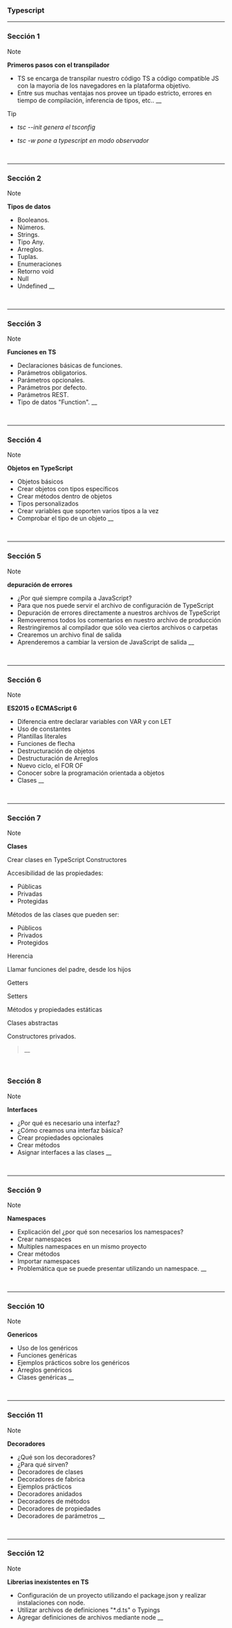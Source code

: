 ### Typescript

---

### Sección 1

> [!NOTE]
>
> **Primeros pasos con el transpilador**
>
> - TS se encarga de transpilar nuestro código TS a código compatible JS con la mayoria de los navegadores en la plataforma objetivo.
> - Entre sus muchas ventajas nos provee un tipado estricto, errores en tiempo de compilación, inferencia de tipos, etc..
>   \_\_

> [!TIP]
>
> - _tsc --init genera el tsconfig_
>
> - _tsc -w pone a typescript en modo observador_

<br>

---

### Sección 2

> [!NOTE]
>
> **Tipos de datos**
>
> - Booleanos.
> - Números.
> - Strings.
> - Tipo Any.
> - Arreglos.
> - Tuplas.
> - Enumeraciones
> - Retorno void
> - Null
> - Undefined
>   \_\_

<br>

---

### Sección 3

> [!NOTE]
>
> **Funciones en TS**
>
> - Declaraciones básicas de funciones.
> - Parámetros obligatorios.
> - Parámetros opcionales.
> - Parámetros por defecto.
> - Parámetros REST.
> - Tipo de datos "Function".
>   \_\_

<br>

---

### Sección 4

> [!NOTE]
>
> **Objetos en TypeScript**
>
> - Objetos básicos
> - Crear objetos con tipos específicos
> - Crear métodos dentro de objetos
> - Tipos personalizados
> - Crear variables que soporten varios tipos a la vez
> - Comprobar el tipo de un objeto
>   \_\_

<br>

---

### Sección 5

> [!NOTE]
>
> **depuración de errores**
>
> - ¿Por qué siempre compila a JavaScript?
> - Para que nos puede servir el archivo de configuración de TypeScript
> - Depuración de errores directamente a nuestros archivos de TypeScript
> - Removeremos todos los comentarios en nuestro archivo de producción
> - Restringiremos al compilador que sólo vea ciertos archivos o carpetas
> - Crearemos un archivo final de salida
> - Aprenderemos a cambiar la version de JavaScript de salida
>   \_\_

<br>

---

### Sección 6

> [!NOTE]
>
> **ES2015 o ECMAScript 6**
>
> - Diferencia entre declarar variables con VAR y con LET
> - Uso de constantes
> - Plantillas literales
> - Funciones de flecha
> - Destructuración de objetos
> - Destructuración de Arreglos
> - Nuevo ciclo, el FOR OF
> - Conocer sobre la programación orientada a objetos
> - Clases
>   \_\_

<br>

---

### Sección 7

> [!NOTE]
>
> **Clases**
>
> Crear clases en TypeScript
> Constructores
>
> Accesibilidad de las propiedades:
>
> - Públicas
> - Privadas
> - Protegidas
>
> Métodos de las clases que pueden ser:
>
> - Públicos
> - Privados
> - Protegidos
>
> Herencia
>
> Llamar funciones del padre, desde los hijos
>
> Getters
>
> Setters
>
> Métodos y propiedades estáticas
>
> Clases abstractas
>
> Constructores privados.
>
> > \_\_

<br>

### Sección 8

> [!NOTE]
>
> **Interfaces**
>
> - ¿Por qué es necesario una interfaz?
> - ¿Cómo creamos una interfaz básica?
> - Crear propiedades opcionales
> - Crear métodos
> - Asignar interfaces a las clases
>   \_\_

<br>

---

### Sección 9

> [!NOTE]
>
> **Namespaces**
>
> - Explicación del ¿por qué son necesarios los namespaces?
> - Crear namespaces
> - Multiples namespaces en un mismo proyecto
> - Crear métodos
> - Importar namespaces
> - Problemática que se puede presentar utilizando un namespace.
>   \_\_

<br>

---

### Sección 10

> [!NOTE]
>
> **Genericos**
>
> - Uso de los genéricos
> - Funciones genéricas
> - Ejemplos prácticos sobre los genéricos
> - Arreglos genéricos
> - Clases genéricas
>   \_\_

<br>

---

### Sección 11

> [!NOTE]
>
> **Decoradores**
>
> - ¿Qué son los decoradores?
> - ¿Para qué sirven?
> - Decoradores de clases
> - Decoradores de fabrica
> - Ejemplos prácticos
> - Decoradores anidados
> - Decoradores de métodos
> - Decoradores de propiedades
> - Decoradores de parámetros
>   \_\_

<br>

---

### Sección 12

> [!NOTE]
>
> **Librerias inexistentes en TS**
>
> - Configuración de un proyecto utilizando el package.json y realizar instalaciones con node.
> - Utilizar archivos de definiciones "\*.d.ts" o Typings
> - Agregar definiciones de archivos mediante node
>   \_\_

<br>
